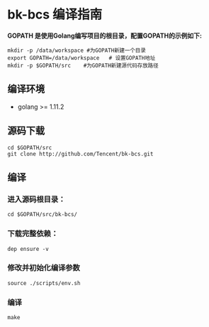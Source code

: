 # bk-bcs 编译指南

**GOPATH 是使用Golang编写项目的根目录，配置GOPATH的示例如下:**

``` shell
mkdir -p /data/workspace #为GOPATH新建一个目录
export GOPATH=/data/workspace   # 设置GOPATH地址
mkdir -p $GOPATH/src    #为GOPATH新建源代码存放路径
```

## 编译环境

- golang >= 1.11.2

## 源码下载

``` shell
cd $GOPATH/src
git clone http://github.com/Tencent/bk-bcs.git
```

## 编译

### 进入源码根目录：

``` shell
cd $GOPATH/src/bk-bcs/
```

### 下载完整依赖：
``` shell
dep ensure -v
```

### 修改并初始化编译参数
``` shell
source ./scripts/env.sh
```

### 编译
``` shell
make
```